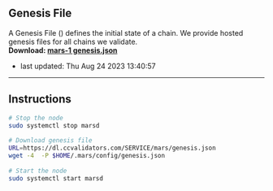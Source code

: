 ## Genesis File
A Genesis File () defines the initial state of a chain. We provide hosted genesis files for all chains we validate.  
**Download: [mars-1 genesis.json](https://dl.ccvalidators.com/SERVICE/mars/genesis.json)**  
- last updated: Thu Aug 24 2023 13:40:57
---
## Instructions
```sh
# Stop the node
sudo systemctl stop marsd
 
# Download genesis file
URL=https://dl.ccvalidators.com/SERVICE/mars/genesis.json
wget -4  -P $HOME/.mars/config/genesis.json
 
# Start the node
sudo systemctl start marsd
```
